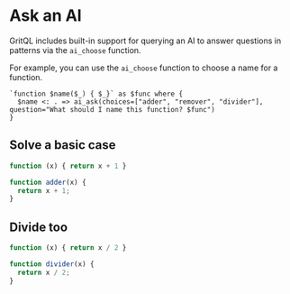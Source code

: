 # Ask an AI

GritQL includes built-in support for querying an AI to answer questions in patterns via the `ai_choose` function.

For example, you can use the `ai_choose` function to choose a name for a function.

```grit
`function $name($_) { $_}` as $func where {
  $name <: . => ai_ask(choices=["adder", "remover", "divider"], question="What should I name this function? $func")
}
```

## Solve a basic case

```js
function (x) { return x + 1 }
```

```ts
function adder(x) {
  return x + 1;
}
```

## Divide too

```js
function (x) { return x / 2 }
```

```ts
function divider(x) {
  return x / 2;
}
```
